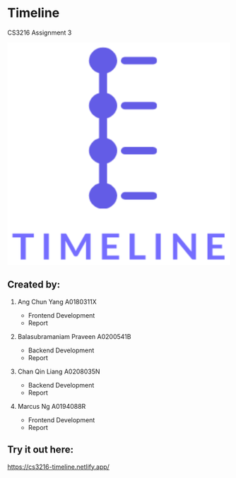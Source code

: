 # Timeline

CS3216 Assignment 3

![Timeline logo](frontend/public/logo512.png)

## Created by:

1. Ang Chun Yang A0180311X

   - Frontend Development
   - Report

2. Balasubramaniam Praveen A0200541B
   - Backend Development
   - Report
3. Chan Qin Liang A0208035N
   - Backend Development
   - Report
4. Marcus Ng A0194088R
   - Frontend Development
   - Report

## Try it out here:

https://cs3216-timeline.netlify.app/
